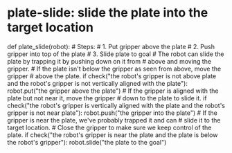 # plate-slide: slide the plate into the target location
def plate_slide(robot):
    # Steps:
    #  1. Put gripper above the plate
    #  2. Push gripper into top of the plate
    #  3. Slide plate to goal
    # The robot can slide the plate by trapping it by pushing down on it from
    # above and moving the gripper.
    # If the plate isn't below the gripper as seen from above, move the gripper
    # above the plate.
    if check("the robot's gripper is not above plate and the robot's gripper is not vertically aligned with the plate"):
        robot.put("the gripper above the plate")
    # If the gripper is aligned with the plate but not near it, move the gripper
    # down to the plate to slide it.
    if check("the robot's gripper is vertically aligned with the plate and the robot's gripper is not near plate"):
        robot.push("the gripper into the plate")
    # If the gripper is near the plate, we've probably trapped it and can
    # slide it to the target location.
    # Close the gripper to make sure we keep control of the plate.
    if check("the robot's gripper is near the plate and the plate is below the robot's gripper"):
        robot.slide("the plate to the goal")